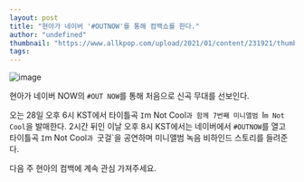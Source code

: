 ```yaml
---
layout: post
title: "현아가 네이버 '#OUTNOW'를 통해 컴백쇼를 한다."
author: "undefined"
thumbnail: "https://www.allkpop.com/upload/2021/01/content/231921/thumb/1611447715-20210123-hyuna.jpg"
tags: 
---
```



![image](https://www.allkpop.com/upload/2021/01/content/231921/1611447715-20210123-hyuna.jpg)

현아가 네이버 NOW의 `#OUT NOW`를 통해 처음으로 신곡 무대를 선보인다.

오는 28일 오후 6시 KST에서 타이틀곡 `I`m Not Cool`과 함께 7번째 미니앨범 `I`m Not Cool`을 발매한다. 2시간 뒤인 이날 오후 8시 KST에서는 네이버에서 `#OUTNOW`를 열고 타이틀곡 `I`m Not Cool`과 `굿걸`을 공연하며 미니앨범 녹음 비하인드 스토리를 들려준다.

다음 주 현아의 컴백에 계속 관심 가져주세요.